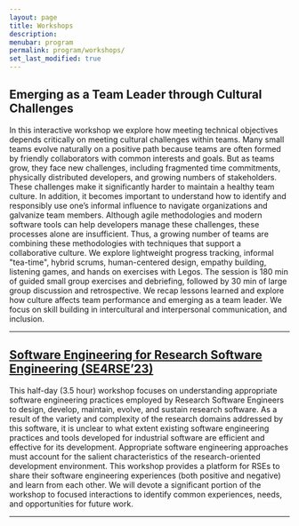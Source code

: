 ```yaml
---
layout: page
title: Workshops
description: 
menubar: program
permalink: program/workshops/
set_last_modified: true
---
```


## Emerging as a Team Leader through Cultural Challenges

In this interactive workshop we explore how meeting technical objectives depends
critically on meeting cultural challenges within teams. Many small teams evolve
naturally on a positive path because teams are often formed by friendly
collaborators with common interests and goals. But as teams grow, they face
new challenges, including fragmented time commitments, physically distributed
developers, and growing numbers of stakeholders. These challenges make it
significantly harder to maintain a healthy team culture. In addition, it
becomes important to understand how to identify and responsibly use one’s
informal influence to navigate organizations and galvanize team members.
Although agile methodologies and modern software tools can help developers
manage these challenges, these processes alone are insufficient. Thus, a
growing number of teams are combining these methodologies with techniques
that support a collaborative culture. We explore lightweight progress tracking,
informal "tea-time", hybrid scrums, human-centered design, empathy building,
listening games, and hands on exercises with Legos. The session is 180 min of
guided small group exercises and debriefing, followed by 30 min of large group
discussion and retrospective. We recap lessons learned and explore how culture
affects team performance and emerging as a team leader. We focus on skill
building in intercultural and interpersonal communication, and inclusion.

------ 

## [Software Engineering for Research Software Engineering (SE4RSE’23)](https://se4science.org/workshops/se4rse23/index.htm)

This half-day (3.5 hour) workshop focuses on understanding appropriate software
engineering practices employed by Research Software Engineers to design, develop,
maintain, evolve, and sustain research software. As a result of the variety and
complexity of the research domains addressed by this software, it is unclear to
what extent existing software engineering practices and tools developed for
industrial software are efficient and effective for its development. Appropriate
software engineering approaches must account for the salient characteristics
of the research-oriented development environment. This workshop provides a
platform for RSEs to share their software engineering experiences (both
positive and negative) and learn from each other. We will devote a significant
portion of the workshop to focused interactions to identify common experiences,
needs, and opportunities for future work.

------ 
